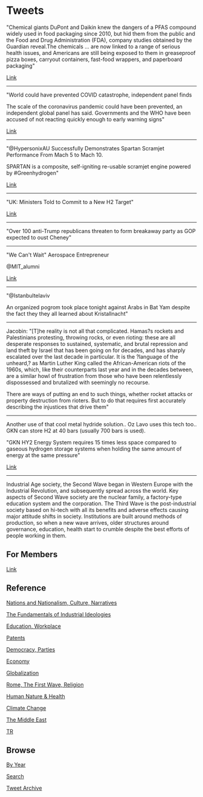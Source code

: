 # Tweets

"Chemical giants DuPont and Daikin knew the dangers of a PFAS compound
widely used in food packaging since 2010, but hid them from the public
and the Food and Drug Administration (FDA), company studies obtained
by the Guardian reveal.The chemicals ... are now linked to a range of
serious health issues, and Americans are still being exposed to them
in greaseproof pizza boxes, carryout containers, fast-food wrappers,
and paperboard packaging"

[Link](https://www.theguardian.com/environment/2021/may/12/chemical-giants-hid-dangers-pfas-forever-chemicals-food-packaging-dupont)

---

"World could have prevented COVID catastrophe, independent panel finds

The scale of the coronavirus pandemic could have been prevented, an
independent global panel has said. Governments and the WHO have been
accused of not reacting quickly enough to early warning signs"

[Link](https://www.dw.com/en/world-could-have-prevented-covid-catastrophe-independent-panel-finds/a-57506437?maca=en-rss-en-all-1573-rdf)

---

"@HypersonixAU Successfully Demonstrates Spartan Scramjet Performance
From Mach 5 to Mach 10.

SPARTAN is a composite, self-igniting re-usable scramjet engine
powered by #Greenhydrogen"

[Link](https://bit.ly/3eG4Sbl)

---

"UK: Ministers Told to Commit to a New H2 Target"

[Link](https://bit.ly/3hm6jxi)

---

"Over 100 anti-Trump republicans threaten to form breakaway party as
GOP expected to oust Cheney"

---

"We Can't Wait" Aerospace Entrepreneur

@MIT_alumni

[Link](https://t.co/z4JV2ZtLY1?amp=1)

---

"@Istanbultelaviv

An organized pogrom took place tonight against Arabs in Bat Yam
despite the fact they they all learned about Kristallnacht"

---

Jacobin: "[T]he reality is not all that complicated. Hamas?s rockets
and Palestinians protesting, throwing rocks, or even rioting: these
are all desperate responses to sustained, systematic, and brutal
repression and land theft by Israel that has been going on for
decades, and has sharply escalated over the last decade in
particular. It is the ?language of the unheard,? as Martin Luther King
called the African-American riots of the 1960s, which, like their
counterparts last year and in the decades between, are a similar howl
of frustration from those who have been relentlessly dispossessed and
brutalized with seemingly no recourse.

There are ways of putting an end to such things, whether rocket
attacks or property destruction from rioters. But to do that requires
first accurately describing the injustices that drive them"

---

Another use of that cool metal hydride solution.. Oz Lavo uses this
tech too..  GKN can store H2 at 40 bars (usually 700 bars is used).

"GKN HY2 Energy System requires 15 times less space compared to
gaseous hydrogen storage systems when holding the same amount of
energy at the same pressure"

[Link](https://fuelcellsworks.com/news/pioneering-hydrogen-at-the-gkn-hydrogen-launch-event-on-may-11/)

---

Industrial Age society, the Second Wave began in Western Europe with
the Industrial Revolution, and subsequently spread across the
world. Key aspects of Second Wave society are the nuclear family, a
factory-type education system and the corporation. The Third Wave is
the post-industrial society based on hi-tech with all its benefits and
adverse effects causing major attitude shifts in society. Institutions
are built around methods of production, so when a new wave arrives,
older structures around governance, education, health start to crumble
despite the best efforts of people working in them.

## For Members

[Link](https://thirdwave-members.herokuapp.com)

## Reference

[Nations and Nationalism, Culture, Narratives](/2013/02/nations-and-nationalism.md)

[The Fundamentals of Industrial Ideologies](/2011/04/fundamentals-of-industrial-ideologies.md)

[Education, Workplace](2017/09/education-workplace.md)

[Patents](/2018/09/patents.md)

[Democracy, Parties](/2016/11/democracy.md)

[Economy](/2018/05/economy.md)

[Globalization](/2018/09/globalization.md)

[Rome, The First Wave, Religion](/2017/12/rome.md)

[Human Nature & Health](/2020/07/human-nature.md)

[Climate Change](/2018/12/climate.md)

[The Middle East](/2019/07/middleeast.md)

[TR](../tr)

## Browse

[By Year](years.md)

[Search](search.html)

[Tweet Archive](/tweets/README.md)


